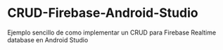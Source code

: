 # CRUD-Firebase-Android-Studio
Ejemplo sencillo de como implementar un CRUD para Firebase Realtime database en Android Studio
